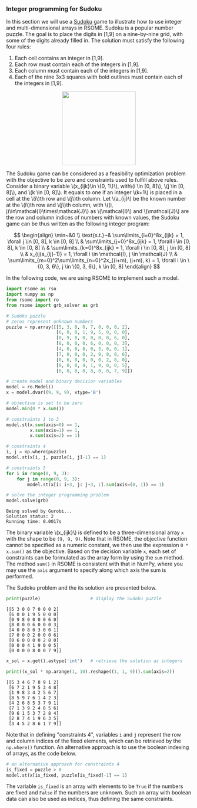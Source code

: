 <script src="https://cdn.mathjax.org/mathjax/latest/MathJax.js?config=TeX-AMS-MML_HTMLorMML" type="text/javascript"></script>

### Integer programming for Sudoku

In this section we will use a [Sudoku](https://en.wikipedia.org/wiki/Sudoku) game to illustrate how to use integer and multi-dimensional arrays in RSOME. Sudoku is a popular number puzzle. The goal is to place the digits in \[1,9\] on a nine-by-nine grid, with some of the digits already filled in. The solution must satisfy the following four rules:

1. Each cell contains an integer in \[1,9\].
2. Each row must contain each of the integers in \[1,9\].
3. Each column must contain each of the integers in \[1,9\].
4. Each of the nine 3x3 squares with bold outlines must contain each of the integers in \[1,9\].

<p align="center">
<img src="https://upload.wikimedia.org/wikipedia/commons/thumb/e/e0/Sudoku_Puzzle_by_L2G-20050714_standardized_layout.svg/1280px-Sudoku_Puzzle_by_L2G-20050714_standardized_layout.svg.png" width=200>
</p>

The Sudoku game can be considered as a feasibility optimization problem with the objective to be zero and constraints used to fulfill above rules. Consider a binary variable \\(x_{ijk}\in \\{0, 1\\}\\), with\\(i \in [0, 8]\\), \\(j \in [0, 8]\\), and \\(k \in [0, 8]\\). It equals to one if an integer \\(k+1\\) is placed in a cell at the \\(i\\)th row and \\(j\\)th column. Let \\(a_{ij}\\) be the known number at the \\(i\\)th row and \\(j\\)th column, with \\((i, j)\in\mathcal{I}\times\mathcal{J}\\) as \\(\mathcal{I}\\) and \\(\mathcal{J}\\) are the row and column indices of numbers with known values, the Sudoku game can be thus written as the following integer program:

$$
\begin{align}
\min~&0 \\
\text{s.t.}~& \sum\limits_{i=0}^8x_{ijk} = 1, \forall j \in [0, 8], k \in [0, 8] \\
& \sum\limits_{j=0}^8x_{ijk} = 1, \forall i \in [0, 8], k \in [0, 8] \\
& \sum\limits_{k=0}^8x_{ijk} = 1, \forall i \in [0, 8], j \in [0, 8] \\
& x_{ij(a_{ij}-1)} = 1, \forall i \in \mathcal{I}, j \in \mathcal{J} \\
& \sum\limits_{m=0}^2\sum\limits_{n=0}^2x_{(i+m), (j+m), k} = 1, \forall i \in \{0, 3, 6\}, j \in \{0, 3, 6\}, k \in [0, 8]
\end{align}
$$

In the following code, we are using RSOME to implement such a model.


```python
import rsome as rso
import numpy as np
from rsome import ro
from rsome import grb_solver as grb

# Sudoku puzzle
# zeros represent unknown numbers
puzzle = np.array([[5, 3, 0, 0, 7, 0, 0, 0, 2],
                   [6, 0, 0, 1, 9, 5, 0, 0, 0],
                   [0, 9, 8, 0, 0, 0, 0, 6, 0],
                   [8, 0, 0, 0, 6, 0, 0, 0, 3],
                   [4, 0, 0, 8, 0, 3, 0, 0, 1],
                   [7, 0, 0, 0, 2, 0, 0, 0, 6],
                   [0, 6, 0, 0, 0, 0, 2, 8, 0],
                   [0, 0, 0, 4, 1, 9, 0, 0, 5],
                   [0, 0, 0, 0, 8, 0, 0, 7, 9]])

# create model and binary decision variables
model = ro.Model()
x = model.dvar((9, 9, 9), vtype='B')

# objective is set to be zero
model.min(0 * x.sum())

# constraints 1 to 3
model.st(x.sum(axis=0) == 1,
         x.sum(axis=1) == 1,
         x.sum(axis=2) == 1)

# constraints 4
i, j = np.where(puzzle)
model.st(x[i, j, puzzle[i, j]-1] == 1)

# constraints 5
for i in range(0, 9, 3):
    for j in range(0, 9, 3):
        model.st(x[i: i+3, j: j+3, :].sum(axis=(0, 1)) == 1)

# solve the integer programming problem
model.solve(grb)
```

    Being solved by Gurobi...
    Solution status: 2
    Running time: 0.0017s


The binary variable \\(x_{ijk}\\) is defined to be a three-dimensional array <code>x</code> with the shape to be <code>(9, 9, 9)</code>. Note that in RSOME, the objective function cannot be specified as a numeric constant, we then use the expression <code>0 * x.sum()</code> as the objective. Based on the decision variable <code>x</code>, each set of constraints can be formulated as the array form by using the <code>sum</code> method. The method <code>sum()</code> in RSOME is consistent with that in NumPy, where you may use the <code>axis</code> argument to specify along which axis the sum is performed.

The Sudoku problem and the its solution are presented below.


```python
print(puzzle)                   # display the Sudoku puzzle
```

    [[5 3 0 0 7 0 0 0 2]
     [6 0 0 1 9 5 0 0 0]
     [0 9 8 0 0 0 0 6 0]
     [8 0 0 0 6 0 0 0 3]
     [4 0 0 8 0 3 0 0 1]
     [7 0 0 0 2 0 0 0 6]
     [0 6 0 0 0 0 2 8 0]
     [0 0 0 4 1 9 0 0 5]
     [0 0 0 0 8 0 0 7 9]]



```python
x_sol = x.get().astype('int')   # retrieve the solution as integers

print((x_sol * np.arange(1, 10).reshape((1, 1, 9))).sum(axis=2))
```

    [[5 3 4 6 7 8 9 1 2]
     [6 7 2 1 9 5 3 4 8]
     [1 9 8 3 4 2 5 6 7]
     [8 5 9 7 6 1 4 2 3]
     [4 2 6 8 5 3 7 9 1]
     [7 1 3 9 2 4 8 5 6]
     [9 6 1 5 3 7 2 8 4]
     [2 8 7 4 1 9 6 3 5]
     [3 4 5 2 8 6 1 7 9]]

Note that in defining "constraints 4", variables `i` and `j` represent the row and column indices of the fixed elements, which can be retrieved by the `np.where()` function. An alternative approach is to use the boolean indexing of arrays, as the code below.

```python
# an alternative approach for constraints 4
is_fixed = puzzle > 0
model.st(x[is_fixed, puzzle[is_fixed]-1] == 1)
```

The variable `is_fixed` is an array with elements to be `True` if the numbers are fixed and `False` if the numbers are unknown. Such an array with boolean data can also be used as indices, thus defining the same constraints.
